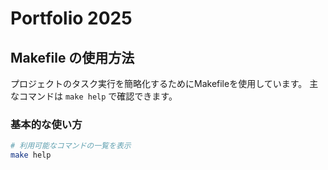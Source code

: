 # Portfolio 2025

## Makefile の使用方法

プロジェクトのタスク実行を簡略化するためにMakefileを使用しています。
主なコマンドは `make help` で確認できます。

### 基本的な使い方

```bash
# 利用可能なコマンドの一覧を表示
make help
```
